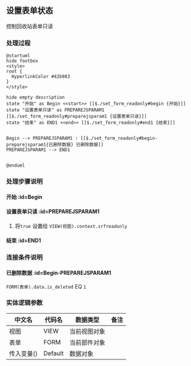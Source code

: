 ## 设置表单状态 <!-- {docsify-ignore-all} -->

   控制回收站表单只读

### 处理过程

```plantuml
@startuml
hide footbox
<style>
root {
  HyperlinkColor #42b983
}
</style>

hide empty description
state "开始" as Begin <<start>> [[$./set_form_readonly#begin {开始}]]
state "设置表单只读" as PREPAREJSPARAM1  [[$./set_form_readonly#preparejsparam1 {设置表单只读}]]
state "结束" as END1 <<end>> [[$./set_form_readonly#end1 {结束}]]


Begin --> PREPAREJSPARAM1 : [[$./set_form_readonly#begin-preparejsparam1{已删除数据} 已删除数据]]
PREPAREJSPARAM1 --> END1


@enduml
```


### 处理步骤说明

#### 开始 :id=Begin




#### 设置表单只读 :id=PREPAREJSPARAM1



1. 将`true` 设置给  `VIEW(视图).context.srfreadonly`

#### 结束 :id=END1




### 连接条件说明
#### 已删除数据 :id=Begin-PREPAREJSPARAM1

```FORM(表单).data.is_deleted``` EQ ```1```


### 实体逻辑参数

|    中文名   |    代码名    |  数据类型      |备注 |
| --------| --------| --------  | --------   |
|视图|VIEW|当前视图对象||
|表单|FORM|当前部件对象||
|传入变量(<i class="fa fa-check"/></i>)|Default|数据对象||
